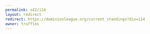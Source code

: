 ```yaml
---
permalink: s42/i14
layout: redirect
redirect: https://dominionleague.org/current_standings?div=i14
owner: truffles
---
```

